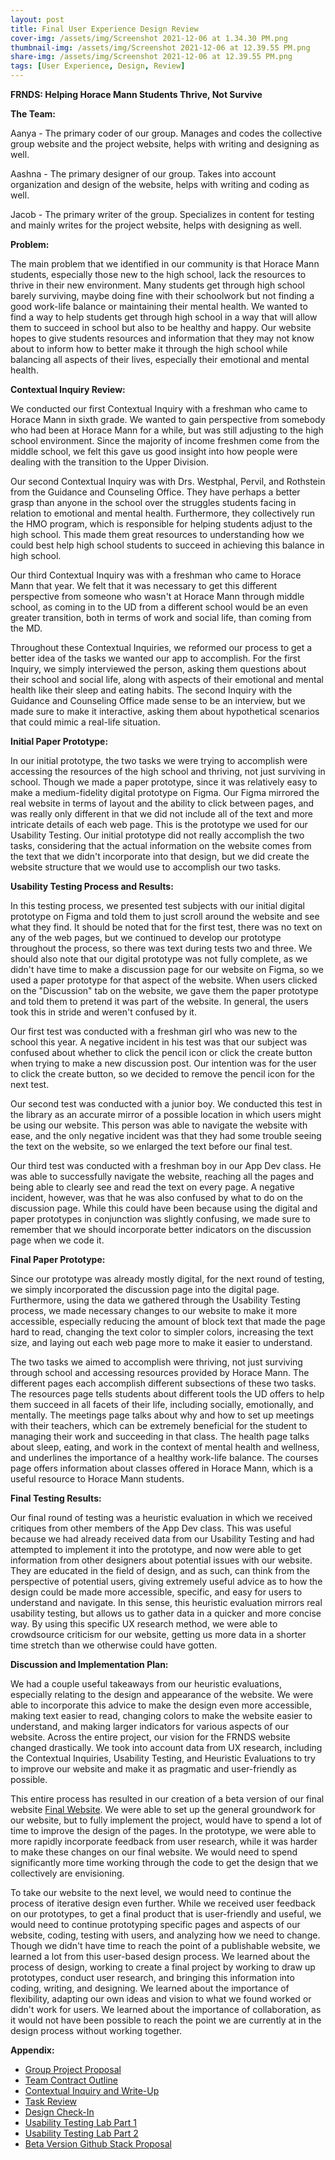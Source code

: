 ```yaml
---
layout: post
title: Final User Experience Design Review
cover-img: /assets/img/Screenshot 2021-12-06 at 1.34.30 PM.png
thumbnail-img: /assets/img/Screenshot 2021-12-06 at 12.39.55 PM.png
share-img: /assets/img/Screenshot 2021-12-06 at 12.39.55 PM.png
tags: [User Experience, Design, Review]
---
```


**FRNDS: Helping Horace Mann Students Thrive, Not Survive**

**The Team:**

Aanya - The primary coder of our group. Manages and codes the collective group website and the project website, helps with writing and designing as well. 

Aashna - The primary designer of our group. Takes into account organization and design of the website, helps with writing and coding as well.

Jacob - The primary writer of the group. Specializes in content for testing and mainly writes for the project website, helps with designing as well. 

**Problem:**

The main problem that we identified in our community is that Horace Mann students, especially those new to the high school, lack the resources to thrive in their new environment. Many students get through high school barely surviving, maybe doing fine with their schoolwork but not finding a good work-life balance or maintaining their mental health. We wanted to find a way to help students get through high school in a way that will allow them to succeed in school but also to be healthy and happy. Our website hopes to give students resources and information that they may not know about to inform how to better make it through the high school while balancing all aspects of their lives, especially their emotional and mental health. 

**Contextual Inquiry Review:**

We conducted our first Contextual Inquiry with a freshman who came to Horace Mann in sixth grade. We wanted to gain perspective from somebody who had been at Horace Mann for a while, but was still adjusting to the high school environment. Since the majority of income freshmen come from the middle school, we felt this gave us good insight into how people were dealing with the transition to the Upper Division. 

Our second Contextual Inquiry was with Drs. Westphal, Pervil, and Rothstein from the Guidance and Counseling Office. They have perhaps a better grasp than anyone in the school over the struggles students facing in relation to emotional and mental health. Furthermore, they collectively run the HMO program, which is responsible for helping students adjust to the high school. This made them great resources to understanding how we could best help high school students to succeed in achieving this balance in high school. 

Our third Contextual Inquiry was with a freshman who came to Horace Mann that year. We felt that it was necessary to get this different perspective from someone who wasn't at Horace Mann through middle school, as coming in to the UD from a different school would be an even greater transition, both in terms of work and social life, than coming from the MD. 

Throughout these Contextual Inquiries, we reformed our process to get a better idea of the tasks we wanted our app to accomplish. For the first Inquiry, we simply interviewed the person, asking them questions about their school and social life, along with aspects of their emotional and mental health like their sleep and eating habits. The second Inquiry with the Guidance and Counseling Office made sense to be an interview, but we made sure to make it interactive, asking them about hypothetical scenarios that could mimic a real-life situation. 

**Initial Paper Prototype:**

In our initial prototype, the two tasks we were trying to accomplish were accessing the resources of the high school and thriving, not just surviving in school. Though we made a paper prototype, since it was relatively easy to make a medium-fidelity digital prototype on Figma. Our Figma mirrored the real website in terms of layout and the ability to click between pages, and was really only different in that we did not include all of the text and more intricate details of each web page. This is the prototype we used for our Usability Testing. Our initial prototype did not really accomplish the two tasks, considering that the actual information on the website comes from the text that we didn't incorporate into that design, but we did create the website structure that we would use to accomplish our two tasks. 

**Usability Testing Process and Results:**

In this testing process, we presented test subjects with our initial digital prototype on Figma and told them to just scroll around the website and see what they find. It should be noted that for the first test, there was no text on any of the web pages, but we continued to develop our prototype throughout the process, so there was text during tests two and three. We should also note that our digital prototype was not fully complete, as we didn't have time to make a discussion page for our website on Figma, so we used a paper prototype for that aspect of the website. When users clicked on the "Discussion" tab on the website, we gave them the paper prototype and told them to pretend it was part of the website. In general, the users took this in stride and weren't confused by it. 

Our first test was conducted with a freshman girl who was new to the school this year. A negative incident in his test was that our subject was confused about whether to click the pencil icon or click the create button when trying to make a new discussion post. Our intention was for the user to click the create button, so we decided to remove the pencil icon for the next test.

Our second test was conducted with a junior boy. We conducted this test in the library as an accurate mirror of a possible location in which users might be using our website. This person was able to navigate the website with ease, and the only negative incident was that they had some trouble seeing the text on the website, so we enlarged the text before our final test. 

Our third test was conducted with a freshman boy in our App Dev class. He was able to successfully navigate the website, reaching all the pages and being able to clearly see and read the text on every page. A negative incident, however, was that he was also confused by what to do on the discussion page. While this could have been because using the digital and paper prototypes in conjunction was slightly confusing, we made sure to remember that we should incorporate better indicators on the discussion page when we code it. 

**Final Paper Prototype:**

Since our prototype was already mostly digital, for the next round of testing, we simply incorporated the discussion page into the digital page. Furthermore, using the data we gathered through the Usability Testing process, we made necessary changes to our website to make it more accessible, especially reducing the amount of block text that made the page hard to read, changing the text color to simpler colors, increasing the text size, and laying out each web page more to make it easier to understand. 

The two tasks we aimed to accomplish were thriving, not just surviving through school and accessing resources provided by Horace Mann. The different pages each accomplish different subsections of these two tasks. The resources page tells students about different tools the UD offers to help them succeed in all facets of their life, including socially, emotionally, and mentally. The meetings page talks about why and how to set up meetings with their teachers, which can be extremely beneficial for the student to managing their work and succeeding in that class. The health page talks about sleep, eating, and work in the context of mental health and wellness, and underlines the importance of a healthy work-life balance. The courses page offers information about classes offered in Horace Mann, which is a useful resource to Horace Mann students. 

**Final Testing Results:**

Our final round of testing was a heuristic evaluation in which we received critiques from other members of the App Dev class. This was useful because we had already received data from our Usability Testing and had attempted to implement it into the prototype, and now were able to get information from other designers about potential issues with our website. They are educated in the field of design, and as such, can think from the perspective of potential users, giving extremely useful advice as to how the design could be made more accessible, specific, and easy for users to understand and navigate. In this sense, this heuristic evaluation mirrors real usability testing, but allows us to gather data in a quicker and more concise way. By using this specific UX research method, we were able to crowdsource criticism for our website, getting us more data in a shorter time stretch than we otherwise could have gotten. 

**Discussion and Implementation Plan:**

We had a couple useful takeaways from our heuristic evaluations, especially relating to the design and appearance of the website. We were able to incorporate this advice to make the design even more accessible, making text easier to read, changing colors to make the website easier to understand, and making larger indicators for various aspects of our website. Across the entire project, our vision for the FRNDS website changed drastically. We took into account data from UX research, including the Contextual Inquiries, Usability Testing, and Heuristic Evaluations to try to improve our website and make it as pragmatic and user-friendly as possible.

This entire process has resulted in our creation of a beta version of our final website [Final Website](https://appdev-cliquesproject.github.io/FRNDSOFFICIAL/Courses.html). We were able to set up the general groundwork for our website, but to fully implement the project, would have to spend a lot of time to improve the design of the pages. In the prototype, we were able to more rapidly incorporate feedback from user research, while it was harder to make these changes on our final website. We would need to spend significantly more time working through the code to get the design that we collectively are envisioning. 

To take our website to the next level, we would need to continue the process of iterative design even further. While we received user feedback on our prototypes, to get a final product that is user-friendly and useful, we would need to continue prototyping specific pages and aspects of our website, coding, testing with users, and analyzing how we need to change. Though we didn't have time to reach the point of a publishable website, we learned a lot from this user-based design process. We learned about the process of design, working to create a final project by working to draw up prototypes, conduct user research, and bringing this information into coding, writing, and designing. We learned about the importance of flexibility, adapting our own ideas and vision to what we found worked or didn't work for users. We learned about the importance of collaboration, as it would not have been possible to reach the point we are currently at in the design process without working together. 

**Appendix:**

* [Group Project Proposal](https://appdev-cliquesproject.github.io/FRNDS.github.io/2021-12-01-group-project-proposal/)
* [Team Contract Outline](https://appdev-cliquesproject.github.io/FRNDS.github.io/2021-12-01-teamcontract/)
* [Contextual Inquiry and Write-Up](https://appdev-cliquesproject.github.io/FRNDS.github.io/2021-12-10-contextual-inquiry/)
* [Task Review](https://appdev-cliquesproject.github.io/FRNDS.github.io/2022-01-25-Task-Review/)
* [Design Check-In](https://appdev-cliquesproject.github.io/FRNDS.github.io/2022-02-16-design-check-in/)
* [Usability Testing Lab Part 1](https://appdev-cliquesproject.github.io/FRNDS.github.io/2022-03-04-Usability-Testing-Lab/)
* [Usability Testing Lab Part 2](https://appdev-cliquesproject.github.io/FRNDS.github.io/2022-04-07-usability-testing-lab/)
* [Beta Version Github Stack Proposal](https://appdev-cliquesproject.github.io/FRNDS.github.io/2022-04-27-beta-stack-proposal/)
